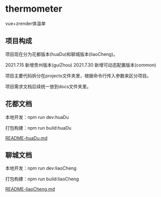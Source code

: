 # thermometer
vue+zrender体温单
## 项目构成
项目现在分为花都版本(huaDu)和聊城版本(liaoCheng)。

2021.7.15 新增贵州版本(guiZhou)
2021.7.30 新增可动态配置版本(common)

项目主要代码拆分在projects文件夹里，根据命令行传入参数来区分项目。

项目需求文档后续统一放到docs文件夹里。

## 花都文档
本地开发：npm run dev:huaDu

打包构建：npm run build:huaDu

[README-huaDu.md](./README-huaDu.md)

## 聊城文档
本地开发：npm run dev:liaoCheng

打包构建：npm run build:liaoCheng

[README-liaoCheng.md](./README-liaoCheng.md)